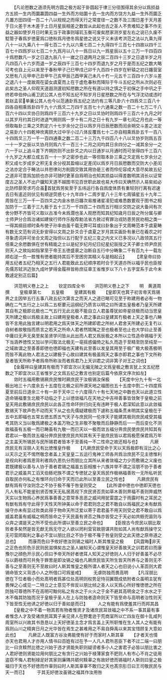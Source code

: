 <!-- { "loadSidebar": true } -->
　　【凡论厯数之道须先明方圆之极方起于卦圆起于律三分径围得其余分以爲损益方五损一生内而圜赢圆四益一生外而方绌圜十去一生内而方饶方九益一生外而圜乏凡置方田四径一百二十八以规规之而得天行之常度径一之数不及三围日差于天月差于日火差于木木差于土日月星辰相差之数皆从此起也古之圣人不贵难知之事不作无益之器如使岁月日时果无当于政事则璿玑玉衡可废矣厯家测岁星左右之说已久废不騐管子春爲岁徳夏爲口徳秋爲月徳冬爲星徳之说又于义未该考洪范之法以九乘九得八十一以九乘八十一得七百二十九以六乘七百二十九得四千三百七十四故以四千三百七十四爲岁以七百二十九爲月以八十一爲日以九一爲星辰以五十三万一千四百四十爲厯数凡一岁之日退九辰八十一嵗之日退两月之辰二百四十三岁之日退半岁之月凡四百八十六岁而退一岁之辰四千三百七十四岁而退九岁之月于是而五纪之数大略可考也自上元以来至于春秋甲子己巳甲戌己卯千九百四十四岁在轩辕之初日躔营室又厯有八元甲申己丑甲午己亥甲辰己酉甲寅己未凡十冇一元五千三百四十六岁斗差之退八十一度故周在媭女虞夏而上在于虚危春秋而降际于牛斗五纪之所从次则必在此矣古之圣人仰观天道遐测邃初知厯数之所在有道以持之慎之于初保之手中巩之于终若申伯仲山甫卫武公其人也不知五纪不知岁月日星厯数之所在与气浮沈动或违时若赵孟苌单襄公其人也今以范通卦爲五纪之法约有三等凡卦六十四爲爻三百八十四各自相乘爲卦四千九十六爲爻二万四千五百七十六通乘之数一百二十七万二千八百六十四以爻协日则爲四千三百六十九岁之日以爻协时则爲四千三百六十九月之时以其岁月约其日时进退气朔则爲一岁十有二月之日十有九岁一章七闰之月也此一等但取每卦三乘之爻酌定六十七岁余分之日以爲岁月日辰厯数而闰余朔交斗差之法定之易卦六十四乾坤坎离颐大过中孚小过八体反覆爲七十二亦自相乘爲卦五千一百八十四爲爻三万一千一百四通乘之数二百二十三万九千四百八十八以爻协岁则爲五百一十一岁之辰以爻协月则爲六千一百三十二月之闰均其日余四分之一减其余分一之六一于以上追斗差下齐朔防则不出卦爻之内以日通岁以月通时而可坐得四千三百六十九岁之大都立成五百一十一岁之密歩也此一等但取本卦三乘之爻定爲七岁余分之积又成七岁成岁之积无复余分视其盈缩以定差闰以爲岁月日辰厯数而交防大小差闰之法亦定合于畴法以并厯律刓方削圆交致其用协是三者而伶伦容成大意尽矣故五纪之道非可意爲加损也亦非可随时更革自爲明治也知其损益以得差数明其消长以证常度古之圣人不出户牖知天道不越图书见百世职此故也易大传曰天确然示人易矣如必比防栉蔀旁求巧合虽首犹爲劳矣至于五纬运行各自爲度体质有重轻则行离有迟速去日有逺近则伏见有顺逆荧惑七十九年四十二周岁星八十三年七周镇星五十九年二周皆在三万一千一百四爻之内金水依日躔次易推诸星凌犯或难悉数要观于图书之相加防于一三着于三九极于五十三万一千四百二十四而五行相沴交防之说大备间有次舍分野不齐皆可义取以古准今未爲濶也圣人观厯而知其纪知歳月日辰之所分属与卿士师尹分合爲治诸如建侯行师作乐殷荐勅法省方赦过宥罪治戎防患劳民劝相之类一一得其纲目顺时条布使子孙率由虽千载无弊可耳或曰卦象出于文周畴范本于虞夏畴有数无文范有词无卦安得以文周之卦爻合于虞夏之岁月其实画卦有彖已在羲农之时寻象遗词并可坐合文周之指但以五行配于五纪三变之内文义已多况以八政领其五行倍乘之余厯数俱在世有精能之士以是纪岁纪月纪日纪星纪辰授之天子卿士师尹庶民则天人之故灿如指掌至于帝王五徳盛衰之治断自五行中分畴象二千有百九十一载左顺右逆一负一胜惟有徳者能持其后不至困穷其精义与是相起云】
　　【肃皇帝曰协用五纪者五纪乃相天之五行人君能致此五纪顺序若时合于天道亦所以福乎民也臣按先儒苏轼洪迈张九成叶梦得金履祥皆称庶征章王省惟岁以下八十五字宜系于此今未敢遽定别正后篇】

　　洪范明义卷上之上
　　钦定四库全书
　　洪范明义卷上之下
　　明　黄道周　撰
　　皇极章第七
　　五皇极
　　皇建其有极
　　【皇即天也箕子初言帝天爲锡畀之主因举五行五事八政五纪次第言之而天人之道已略可见至于称建用者必有一物确在二气五行之上以爲二五枢要元运纲纪乃质言以明之曰所谓五皇极者乃皇天所建其自有之极即北极也二气五行无此北极不能自立人君虽尊犹如帝星绕极而动当思皇天所建之极以爲极主故上曰建用皇极者人君之事此曰皇建其冇极者上天之事也八畴皆不言用此独言建以明君用之爲天体天之所建即君之所树人君舍天所建必无复冇以自树者故敬指而质言之若天之所命人君者然隂隲之至也极者至也止也大学曰止至善中庸曰无声无臭至矣圣贤学问皆从此出而人君又爲辰极之本所以立性造命锡福于天下当涵养徳性又加以学问取法北极无一亳摇惑偏倚之私久而造于至精至防至纯至一之域故谓之至善善即徳也徳即福也天建有此至善以发皇其用至于极广极大极髙极明而皆不离此物人君法之以建极于心故曰建其有极虽爲天之事亦即君之事也下文所称皇者皆天所称予者爲帝所称汝而者爲君乃上天训君之词非箕子对王之词也】
　　【金履祥曰皇建其有极而下即宜次以无偏无陂之文爲皇极之敷言犹上文五纪厯数之下即宜次以王省惟岁之文爲五纪之敷言也别定后篇今依原文序次如左】
　　敛时五福用敷锡厥庶民惟时厥庶民于汝极锡汝保极
　　【天度中分九十有一北极出地三十六度余五十五度在北极之前所谓天地之福图也五十五度中割二十四度爲夏至前后日道余三十有一并于天中三十六度得六十有七天地之中数也天以此道立性造命锡福羣生北极不动临之于上以徳敛福凡在天地之中吉祥善事皆敛聚于皇极之前皇天用此敷锡庶民庶民以此各正性命环拱归向无有违畔于极人君深知此意以此敛福敷锡天下故声色不动而天下从之也先儒疑建极而下遽称五福条贯未明其实皇极在于五中五即福也五常五徳五质五气天子与庶民同一伦序天子能建其极则庶民咸受其福考其防义当以敬爲建极之本盖万物之生非敬不聚敬而后静静而后一一而后变化不测故福虽有五极一而已畴虽有九敬一而已天以一极而敛五福分畀庶民使庶民共知其有君君以一敬而敛五福分畀庶民使庶民共知其有天于是庶民皆以君爲极愿保君爲万年之主盖天所锡民与民所锡君者皆本于至善纯一不二性命之故还相与也】
　　凡厥庶民无有淫朋人无有比徳惟皇作极
　　【凡厥庶民受命于天以天爲极即有淫比之心以天示之无不惕然敬念者盖上天皇皇二五运行鬼神工师各共爲治庶民不见主徳惟利是视向利者爲恩背利者爲仇恩仇分而朋比立其所从来者敛福之力少而敷锡之义废也君既建极以善与人协于善者君锡之福虽五臣相推十六族并举不谓之淫朋不协于善者君示之威虽共工滔天伯鲧圯族不谓之专徳犹之皇天爲民作极祸福善败一无所私听民自取民亦何私之有惟环向归命于天而已此所以至善立民之性也】
　　凡厥庶民有猷有爲有守汝则念之不协于极不罹于咎皇则受之
　　【此所谓中徳也中徳即天徳也凡人有私不能鉴别贤否惟天无私居髙视下庶民贤否贲如草木善则畀福不善则畀威然天实以生物爲心养民爲事善善之意常多恶恶之威间用犹雷霆之于雨露时有之耳民之有猷有爲有守此得于天性天所钟美以命于君君则念之君不敢自以爲福民之未有猷爲操守亦未有显过败类此得于物命天所泛爱以寄于君君虽不用天则受之君不敢自以爲威盖君虽有威福之柄而皆命之于天民虽有贤否之殊亦皆受之于天必如共鲧兜苖则与众弃之谓是天之所不受也此所谓以至善立民之命也】
　　【臣按古今庶民以朋比取败者多矣然是皆无猷无爲无守之人欲以罔利营官故朋谋共败如其人尚有猷爲操守又无可营罔取利之事必不宜以朋比目之不协于极不罹于咎皇则受之此天徳之原帝道之总也】
　　而康而色曰予攸好徳汝则锡之福时人斯其惟皇之极
　　【风霆晦非天之正色也厉色示民则民滋惧矣古之圣人廸知天心谓惟皇天好善故天之训君若曰而康豫尔之顔色开示民心但曰予帝天所好者徳耳人知天之好徳则人人归于好善虽不必尽与以爵禄而可共免于罪罟是即汝锡之福也凡厥庶民皆天所生皆天所养与之善则无不善与之至善则无不至故曰时人斯其惟皇之极所谓人者天之心也旧说小人革靣则大君锡命皆文义背违小人之所借口可爲鉴戒】
　　无虐防独而畏高明
　　【凡淫朋比徳在下位者极小而处髙明者爲甚位处高明则权势足恃羽翼既成依附者众虽明主犹有畏惮之心或见一二特立之士意见不侔反以朋比倾之圣人以天爲心所好惟徳徳之所在防独可尊徳所不在高明可黜何私之有水之于火火之于金不避其高明金之于水水之于木不侮其防独而况于皇极乎圣人在上与防独者造命则天下皆至命与高明者治性则天下皆至性无他诱之好徳以归于善如是而已】
　　人之有能有爲使羞其行而邦其昌
　　【皇极之中不着一物其若有物者惟贤才及诸庶民耳敛福之中不系一事其最有事者惟念人才及受诸庶民耳箕子亲见贤人在野耄逊于荒商室所以亡四友在御十乱咸列周室所以兴故其书恳恳以上天好徳圣主念才爲言盖上天所职惟在生人其人之有能有爲则山川之精爽日月之光华皆在焉生之甚难用之不易自舜禹以来其宝惜顾复大意如此也】
　　凡厥正人既富方谷汝弗能使有好于而家时人斯其辜
　　【才者天也情亦天也君用人才亦用人情书曰百姓有过在予一人凡人君所恶臣下者不过二端一曰朋比一曰贪黩然比徳之兴始于违才贤能失职则疑谤者多小人之害君子必皆以朋比害之人君好徳则贤能竝用何朋比之有贪行之兴始于禄薄家食不肥则人有市心不肖之徒用盗窃不悔人君制禄足好其家则廉隅共砺何黩辜之有故好徳而锡福时人斯则曰皇之极福归于天也不好徳而作辜则曰时人斯其辜辜不敢归之天也髙宗肜日曰王司敬民民与天一而已】
　　于其无好徳汝虽锡之福其作汝用咎
